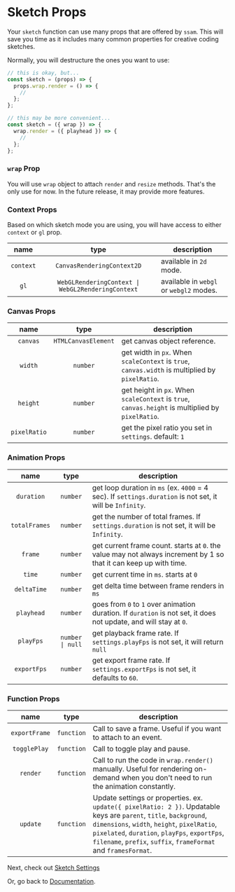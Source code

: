 # Sketch Props

Your `sketch` function can use many props that are offered by `ssam`. This will save you time as it includes many common properties for creative coding sketches.

Normally, you will destructure the ones you want to use:

```js
// this is okay, but...
const sketch = (props) => {
  props.wrap.render = () => {
    //
  };
};

// this may be more convenient...
const sketch = ({ wrap }) => {
  wrap.render = ({ playhead }) => {
    //
  };
};
```

### `wrap` Prop

You will use `wrap` object to attach `render` and `resize` methods. That's the only use for now. In the future release, it may provide more features.

### Context Props

Based on which sketch mode you are using, you will have access to either `context` or `gl` prop.

|   name    |                       type                        | description                             |
| :-------: | :-----------------------------------------------: | --------------------------------------- |
| `context` |            `CanvasRenderingContext2D`             | available in `2d` mode.                 |
|   `gl`    | `WebGLRenderingContext \| WebGL2RenderingContext` | available in `webgl` or `webgl2` modes. |

### Canvas Props

|     name     |        type         | description                                                                                       |
| :----------: | :-----------------: | ------------------------------------------------------------------------------------------------- |
|   `canvas`   | `HTMLCanvasElement` | get canvas object reference.                                                                      |
|   `width`    |      `number`       | get width in `px`. When `scaleContext` is `true`, `canvas.width` is multiplied by `pixelRatio`.   |
|   `height`   |      `number`       | get height in `px`. When `scaleContext` is `true`, `canvas.height` is multiplied by `pixelRatio`. |
| `pixelRatio` |      `number`       | get the pixel ratio you set in `settings`. default: `1`                                           |

### Animation Props

|     name      |       type        | description                                                                                                       |
| :-----------: | :---------------: | ----------------------------------------------------------------------------------------------------------------- |
|  `duration`   |     `number`      | get loop duration in `ms` (ex. `4000` = 4 sec). If `settings.duration` is not set, it will be `Infinity`.         |
| `totalFrames` |     `number`      | get the number of total frames. If `settings.duration` is not set, it will be `Infinity`.                         |
|    `frame`    |     `number`      | get current frame count. starts at `0`. the value may not always increment by 1 so that it can keep up with time. |
|    `time`     |     `number`      | get current time in `ms`. starts at `0`                                                                           |
|  `deltaTime`  |     `number`      | get delta time between frame renders in `ms`                                                                      |
|  `playhead`   |     `number`      | goes from `0` to `1` over animation duration. If `duration` is not set, it does not update, and will stay at `0`. |
|   `playFps`   | `number  \| null` | get playback frame rate. If `settings.playFps` is not set, it will return `null`                                  |
|  `exportFps`  |     `number`      | get export frame rate. If `settings.exportFps` is not set, it defaults to `60`.                                   |

### Function Props

|     name      |    type    | description                                                                                                                                                                                                                                                                           |
| :-----------: | :--------: | ------------------------------------------------------------------------------------------------------------------------------------------------------------------------------------------------------------------------------------------------------------------------------------- |
| `exportFrame` | `function` | Call to save a frame. Useful if you want to attach to an event.                                                                                                                                                                                                                       |
| `togglePlay`  | `function` | Call to toggle play and pause.                                                                                                                                                                                                                                                        |
|   `render`    | `function` | Call to run the code in `wrap.render()` manually. Useful for rendering on-demand when you don't need to run the animation constantly.                                                                                                                                                 |
|   `update`    | `function` | Update settings or properties. ex. `update({ pixelRatio: 2 })`. Updatable keys are `parent`, `title`, `background`, `dimensions`, `width`, `height`, `pixelRatio`, `pixelated`, `duration`, `playFps`, `exportFps`, `filename`, `prefix`, `suffix`, `frameFormat` and `framesFormat`. |

Next, check out [Sketch Settings](./settings.md)

Or, go back to [Documentation](./index.md).
